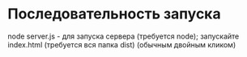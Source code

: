 # Последовательность запуска
node server.js - для запуска сервера (требуется node);
запускайте index.html (требуется вся папка dist) (обычным двойным кликом)
